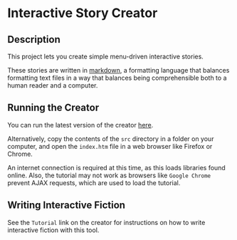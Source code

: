 # Interactive Story Creator

## Description

This project lets you create simple menu-driven interactive stories. 

These stories are written in [markdown](http://markdowntutorial.com/), a 
formatting language that balances formatting text files in a way that 
balances being comprehensible both to a human reader and a computer.

## Running the Creator

You can run the latest version of the creator 
[here](https://rawgit.com/maelys-mcardle/interactive-story-creator/master/src/index.htm).

Alternatively, copy  the contents of the `src` directory in a folder 
on your computer, and open the `index.htm` file in a web browser like 
Firefox or Chrome. 

An internet connection is required at this time, as this loads 
libraries found online. Also, the tutorial may not work as browsers 
like `Google Chrome` prevent AJAX requests, which are used to load the 
tutorial.

## Writing Interactive Fiction

See the `Tutorial` link on the creator for instructions on how to
write interactive fiction with this tool.
